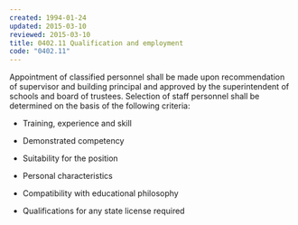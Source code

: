 ```yaml
---
created: 1994-01-24
updated: 2015-03-10
reviewed: 2015-03-10
title: 0402.11 Qualification and employment
code: "0402.11"
---
```


Appointment of classified personnel shall be made upon recommendation of supervisor and building principal and approved by the superintendent of schools and board of trustees. Selection of staff personnel shall be determined on the basis of the following criteria:

- Training, experience and skill

- Demonstrated competency

- Suitability for the position

- Personal characteristics

- Compatibility with educational philosophy

- Qualifications for any state license required
